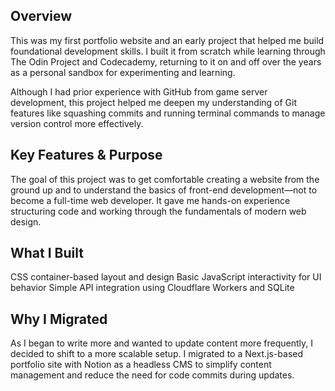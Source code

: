 ## Overview ##

This was my first portfolio website and an early project that helped me build foundational development skills. I built it from scratch while learning through The Odin Project and Codecademy, returning to it on and off over the years as a personal sandbox for experimenting and learning.

Although I had prior experience with GitHub from game server development, this project helped me deepen my understanding of Git features like squashing commits and running terminal commands to manage version control more effectively.

## Key Features & Purpose ##

The goal of this project was to get comfortable creating a website from the ground up and to understand the basics of front-end development—not to become a full-time web developer. It gave me hands-on experience structuring code and working through the fundamentals of modern web design.

## What I Built ##

CSS container-based layout and design
Basic JavaScript interactivity for UI behavior
Simple API integration using Cloudflare Workers and SQLite

## Why I Migrated ##

As I began to write more and wanted to update content more frequently, I decided to shift to a more scalable setup. I migrated to a Next.js-based portfolio site with Notion as a headless CMS to simplify content management and reduce the need for code commits during updates.
